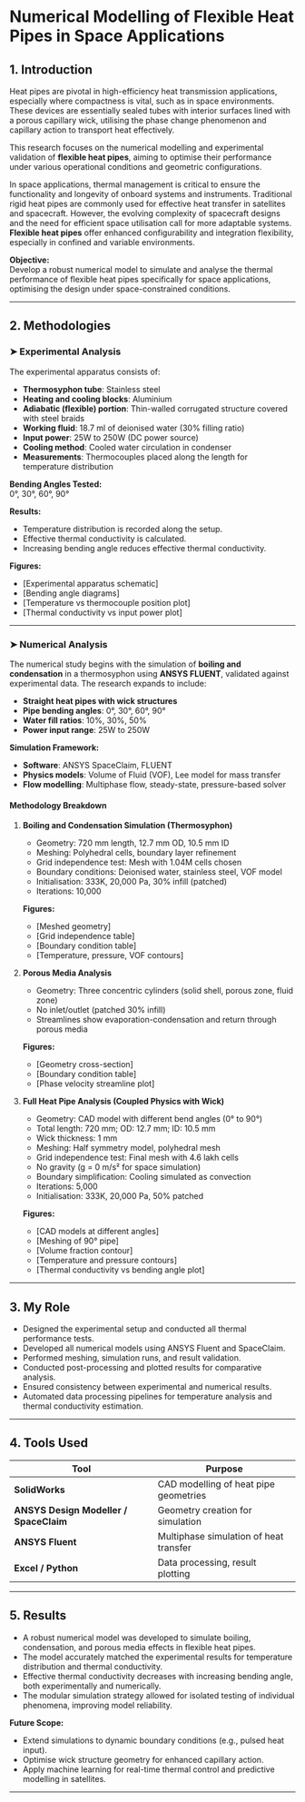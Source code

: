 # Numerical Modelling of Flexible Heat Pipes in Space Applications

## 1. Introduction

Heat pipes are pivotal in high-efficiency heat transmission applications, especially where compactness is vital, such as in space environments. These devices are essentially sealed tubes with interior surfaces lined with a porous capillary wick, utilising the phase change phenomenon and capillary action to transport heat effectively. 

This research focuses on the numerical modelling and experimental validation of **flexible heat pipes**, aiming to optimise their performance under various operational conditions and geometric configurations.

In space applications, thermal management is critical to ensure the functionality and longevity of onboard systems and instruments. Traditional rigid heat pipes are commonly used for effective heat transfer in satellites and spacecraft. However, the evolving complexity of spacecraft designs and the need for efficient space utilisation call for more adaptable systems. **Flexible heat pipes** offer enhanced configurability and integration flexibility, especially in confined and variable environments.

**Objective:**  
Develop a robust numerical model to simulate and analyse the thermal performance of flexible heat pipes specifically for space applications, optimising the design under space-constrained conditions.

---

## 2. Methodologies

### ➤ Experimental Analysis

The experimental apparatus consists of:

- **Thermosyphon tube**: Stainless steel
- **Heating and cooling blocks**: Aluminium
- **Adiabatic (flexible) portion**: Thin-walled corrugated structure covered with steel braids
- **Working fluid**: 18.7 ml of deionised water (30% filling ratio)
- **Input power**: 25W to 250W (DC power source)
- **Cooling method**: Cooled water circulation in condenser
- **Measurements**: Thermocouples placed along the length for temperature distribution

**Bending Angles Tested:**  
0°, 30°, 60°, 90°

**Results:**

- Temperature distribution is recorded along the setup.
- Effective thermal conductivity is calculated.
- Increasing bending angle reduces effective thermal conductivity.

**Figures:**  
- [Experimental apparatus schematic]  
- [Bending angle diagrams]  
- [Temperature vs thermocouple position plot]  
- [Thermal conductivity vs input power plot]

---

### ➤ Numerical Analysis

The numerical study begins with the simulation of **boiling and condensation** in a thermosyphon using **ANSYS FLUENT**, validated against experimental data. The research expands to include:

- **Straight heat pipes with wick structures**
- **Pipe bending angles**: 0°, 30°, 60°, 90°
- **Water fill ratios**: 10%, 30%, 50%
- **Power input range**: 25W to 250W

**Simulation Framework:**

- **Software**: ANSYS SpaceClaim, FLUENT
- **Physics models**: Volume of Fluid (VOF), Lee model for mass transfer
- **Flow modelling**: Multiphase flow, steady-state, pressure-based solver

#### Methodology Breakdown

1. **Boiling and Condensation Simulation (Thermosyphon)**  
   - Geometry: 720 mm length, 12.7 mm OD, 10.5 mm ID  
   - Meshing: Polyhedral cells, boundary layer refinement  
   - Grid independence test: Mesh with 1.04M cells chosen  
   - Boundary conditions: Deionised water, stainless steel, VOF model  
   - Initialisation: 333K, 20,000 Pa, 30% infill (patched)  
   - Iterations: 10,000  

   **Figures:**  
   - [Meshed geometry]  
   - [Grid independence table]  
   - [Boundary condition table]  
   - [Temperature, pressure, VOF contours]  

2. **Porous Media Analysis**  
   - Geometry: Three concentric cylinders (solid shell, porous zone, fluid zone)  
   - No inlet/outlet (patched 30% infill)  
   - Streamlines show evaporation-condensation and return through porous media  

   **Figures:**  
   - [Geometry cross-section]  
   - [Boundary condition table]  
   - [Phase velocity streamline plot]  

3. **Full Heat Pipe Analysis (Coupled Physics with Wick)**  
   - Geometry: CAD model with different bend angles (0° to 90°)  
   - Total length: 720 mm; OD: 12.7 mm; ID: 10.5 mm  
   - Wick thickness: 1 mm  
   - Meshing: Half symmetry model, polyhedral mesh  
   - Grid independence test: Final mesh with 4.6 lakh cells  
   - No gravity (g = 0 m/s² for space simulation)  
   - Boundary simplification: Cooling simulated as convection  
   - Iterations: 5,000  
   - Initialisation: 333K, 20,000 Pa, 50% patched  

   **Figures:**  
   - [CAD models at different angles]  
   - [Meshing of 90° pipe]  
   - [Volume fraction contour]  
   - [Temperature and pressure contours]  
   - [Thermal conductivity vs bending angle plot]  

---

## 3. My Role

- Designed the experimental setup and conducted all thermal performance tests.
- Developed all numerical models using ANSYS Fluent and SpaceClaim.
- Performed meshing, simulation runs, and result validation.
- Conducted post-processing and plotted results for comparative analysis.
- Ensured consistency between experimental and numerical results.
- Automated data processing pipelines for temperature analysis and thermal conductivity estimation.

---

## 4. Tools Used

| Tool | Purpose |
|------|---------|
| **SolidWorks** | CAD modelling of heat pipe geometries |
| **ANSYS Design Modeller / SpaceClaim** | Geometry creation for simulation |
| **ANSYS Fluent** | Multiphase simulation of heat transfer |
| **Excel / Python** | Data processing, result plotting |

---

## 5. Results

- A robust numerical model was developed to simulate boiling, condensation, and porous media effects in flexible heat pipes.
- The model accurately matched the experimental results for temperature distribution and thermal conductivity.
- Effective thermal conductivity decreases with increasing bending angle, both experimentally and numerically.
- The modular simulation strategy allowed for isolated testing of individual phenomena, improving model reliability.

**Future Scope:**

- Extend simulations to dynamic boundary conditions (e.g., pulsed heat input).
- Optimise wick structure geometry for enhanced capillary action.
- Apply machine learning for real-time thermal control and predictive modelling in satellites.

---
